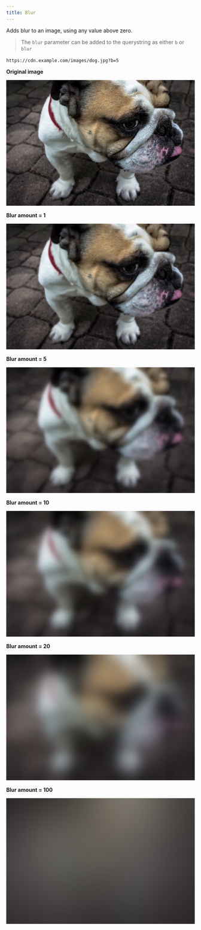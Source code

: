 ```yaml
---
title: Blur
---
```


Adds blur to an image, using any value above zero.

> The `blur` parameter can be added to the querystring as either `b` or `blur`

`https://cdn.example.com/images/dog.jpg?b=5`

**Original image**

![Original JPG](/assets/cdn/dog-w600.jpeg)

**Blur amount = 1**

![Blur 1](/assets/cdn/dog-w600-blur-1.jpeg "Image credit: Yamon Figurs (https://unsplash.com/@yamonf16)")

**Blur amount = 5**

![Blur 5](/assets/cdn/dog-w600-blur-5.jpeg "Image credit: Yamon Figurs (https://unsplash.com/@yamonf16)")

**Blur amount = 10**

![Blur 10](/assets/cdn/dog-w600-blur-10.jpeg "Image credit: Yamon Figurs (https://unsplash.com/@yamonf16)")

**Blur amount = 20**

![Blur 20](/assets/cdn/dog-w600-blur-20.jpeg "Image credit: Yamon Figurs (https://unsplash.com/@yamonf16)")

**Blur amount = 100**

![Blur 20](/assets/cdn/dog-w600-blur-100.jpeg "Image credit: Yamon Figurs (https://unsplash.com/@yamonf16)")
